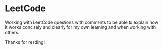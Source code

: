 # LeetCode

Working with LeetCode questions with comments to be able to explain how it works concisely and clearly for my own learning and when working with others.

Thanks for reading!

